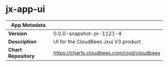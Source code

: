 # jx-app-ui

|App Metadata||
|---|---|
| **Version** | 0.0.0-snapshot-pr-1121-4 |
| **Description** | UI for the CloudBees Jxui V3 product |
| **Chart Repository** | https://charts.cloudbees.com/cjxd/cloudbees |
